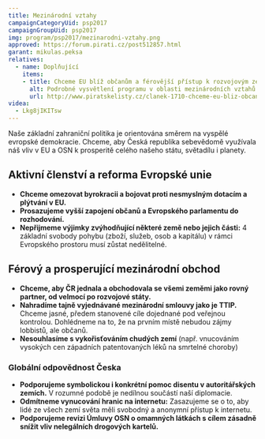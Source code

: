 ```yaml
---
title: Mezinárodní vztahy
campaignCategoryUid: psp2017
campaignGroupUid: psp2017
img: program/psp2017/mezinarodni-vztahy.png
approved: https://forum.pirati.cz/post512857.html
garant: mikulas.peksa
relatives:
  - name: Doplňující
    items:
    - title: Chceme EU blíž občanům a férovější přístup k rozvojovým zemím
      alt: Podrobné vysvětlení programu v oblasti mezinárodních vztahů
      url: http://www.piratskelisty.cz/clanek-1710-chceme-eu-bliz-obcanum-a-ferovejsi-pristup-k-rozvojovym-zemim
videa:
  - Lkg8jIKITsw
---
```


Naše základní zahraniční politika je orientována směrem na vyspělé evropské
demokracie. Chceme, aby Česká republika sebevědomě využívala náš vliv v EU a
OSN k prosperitě celého našeho státu, světadílu i planety.

## Aktivní členství a reforma Evropské unie

* **Chceme omezovat byrokracii a bojovat proti nesmyslným dotacím a plýtvání v EU.**
* **Prosazujeme vyšší zapojení občanů a Evropského parlamentu do rozhodování.**
* **Nepřijmeme výjimky zvýhodňující některé země nebo jejich části:** 4 základní svobody pohybu (zboží, služeb, osob a kapitálu) v rámci Evropského prostoru musí zůstat nedělitelné.

## Férový a prosperující mezinárodní obchod

* **Chceme, aby ČR jednala a obchodovala se všemi zeměmi jako rovný partner, od velmocí po rozvojové státy.**
* **Nahradíme tajně vyjednávané mezinárodní smlouvy jako je TTIP.** Chceme jasné, předem stanovené cíle dojednané pod veřejnou kontrolou. Dohlédneme na to, že na prvním místě nebudou zájmy lobbistů, ale občanů.
* **Nesouhlasíme s vykořisťováním chudých zemí** (např. vnucováním vysokých cen západních patentovaných léků na smrtelné choroby)

### Globální odpovědnost Česka

* **Podporujeme symbolickou i konkrétní pomoc disentu v autoritářských zemích.** V rozumné podobě je nedílnou součástí naší diplomacie.
* **Odmítneme vynucování hranic na internetu:** Zasazujeme se o to, aby lidé
ze všech zemí světa měli svobodný a anonymní přístup k internetu.
* **Podporujeme revizi Úmluvy OSN o omamných látkách s cílem zásadně snížit vliv nelegálních drogových kartelů.**
